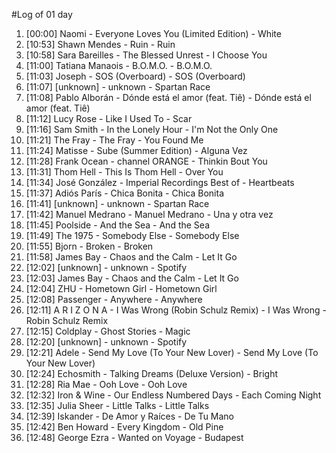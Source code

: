 #Log of 01 day

1. [00:00] Naomi - Everyone Loves You (Limited Edition) - White
1. [10:53] Shawn Mendes - Ruin - Ruin
1. [10:58] Sara Bareilles - The Blessed Unrest - I Choose You
1. [11:00] Tatiana Manaois - B.O.M.O. - B.O.M.O.
1. [11:03] Joseph - SOS (Overboard) - SOS (Overboard)
1. [11:07] [unknown] - unknown - Spartan Race
1. [11:08] Pablo Alborán - Dónde está el amor (feat. Tiê) - Dónde está el amor (feat. Tiê)
1. [11:12] Lucy Rose - Like I Used To - Scar
1. [11:16] Sam Smith - In the Lonely Hour - I'm Not the Only One
1. [11:21] The Fray - The Fray - You Found Me
1. [11:24] Matisse - Sube (Summer Edition) - Alguna Vez
1. [11:28] Frank Ocean - channel ORANGE - Thinkin Bout You
1. [11:31] Thom Hell - This Is Thom Hell - Over You
1. [11:34] José González - Imperial Recordings Best of - Heartbeats
1. [11:37] Adiós París - Chica Bonita - Chica Bonita
1. [11:41] [unknown] - unknown - Spartan Race
1. [11:42] Manuel Medrano - Manuel Medrano - Una y otra vez
1. [11:45] Poolside - And the Sea - And the Sea
1. [11:49] The 1975 - Somebody Else - Somebody Else
1. [11:55] Bjorn - Broken - Broken
1. [11:58] James Bay - Chaos and the Calm - Let It Go
1. [12:02] [unknown] - unknown - Spotify
1. [12:03] James Bay - Chaos and the Calm - Let It Go
1. [12:04] ZHU - Hometown Girl - Hometown Girl
1. [12:08] Passenger - Anywhere - Anywhere
1. [12:11] A R I Z O N A - I Was Wrong (Robin Schulz Remix) - I Was Wrong - Robin Schulz Remix
1. [12:15] Coldplay - Ghost Stories - Magic
1. [12:20] [unknown] - unknown - Spotify
1. [12:21] Adele - Send My Love (To Your New Lover) - Send My Love (To Your New Lover)
1. [12:24] Echosmith - Talking Dreams (Deluxe Version) - Bright
1. [12:28] Ria Mae - Ooh Love - Ooh Love
1. [12:32] Iron & Wine - Our Endless Numbered Days - Each Coming Night
1. [12:35] Julia Sheer - Little Talks - Little Talks
1. [12:39] Iskander - De Amor y Raíces - De Tu Mano
1. [12:42] Ben Howard - Every Kingdom - Old Pine
1. [12:48] George Ezra - Wanted on Voyage - Budapest

